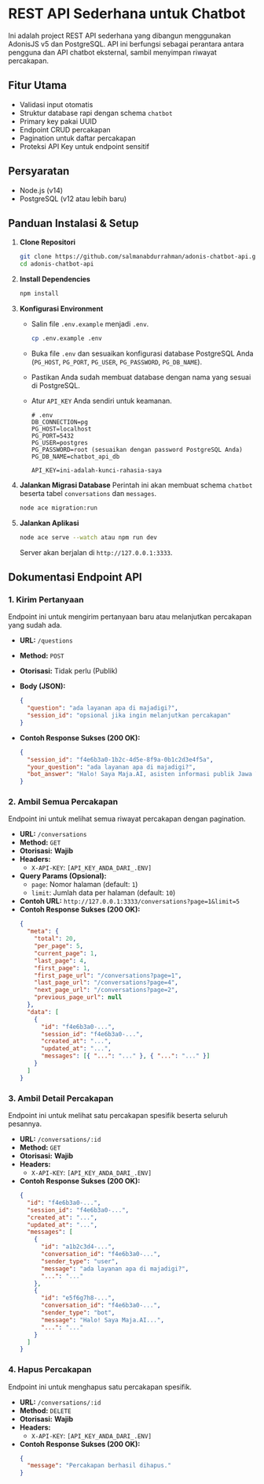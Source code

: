 # REST API Sederhana untuk Chatbot

Ini adalah project REST API sederhana yang dibangun menggunakan AdonisJS v5 dan PostgreSQL. API ini berfungsi sebagai perantara antara pengguna dan API chatbot eksternal, sambil menyimpan riwayat percakapan.

## Fitur Utama

- Validasi input otomatis
- Struktur database rapi dengan schema `chatbot`
- Primary key pakai UUID
- Endpoint CRUD percakapan
- Pagination untuk daftar percakapan
- Proteksi API Key untuk endpoint sensitif

## Persyaratan

- Node.js (v14)
- PostgreSQL (v12 atau lebih baru)

## Panduan Instalasi & Setup

1.  **Clone Repositori**

    ```bash
    git clone https://github.com/salmanabdurrahman/adonis-chatbot-api.git
    cd adonis-chatbot-api
    ```

2.  **Install Dependencies**

    ```bash
    npm install
    ```

3.  **Konfigurasi Environment**
    - Salin file `.env.example` menjadi `.env`.
      ```bash
      cp .env.example .env
      ```
    - Buka file `.env` dan sesuaikan konfigurasi database PostgreSQL Anda (`PG_HOST`, `PG_PORT`, `PG_USER`, `PG_PASSWORD`, `PG_DB_NAME`).
    - Pastikan Anda sudah membuat database dengan nama yang sesuai di PostgreSQL.
    - Atur `API_KEY` Anda sendiri untuk keamanan.

      ```env
      # .env
      DB_CONNECTION=pg
      PG_HOST=localhost
      PG_PORT=5432
      PG_USER=postgres
      PG_PASSWORD=root (sesuaikan dengan password PostgreSQL Anda)
      PG_DB_NAME=chatbot_api_db

      API_KEY=ini-adalah-kunci-rahasia-saya
      ```

4.  **Jalankan Migrasi Database**
    Perintah ini akan membuat schema `chatbot` beserta tabel `conversations` dan `messages`.

    ```bash
    node ace migration:run
    ```

5.  **Jalankan Aplikasi**
    ```bash
    node ace serve --watch atau npm run dev
    ```
    Server akan berjalan di `http://127.0.0.1:3333`.

## Dokumentasi Endpoint API

### 1. Kirim Pertanyaan

Endpoint ini untuk mengirim pertanyaan baru atau melanjutkan percakapan yang sudah ada.

- **URL:** `/questions`
- **Method:** `POST`
- **Otorisasi:** Tidak perlu (Publik)
- **Body (JSON):**

  ```json
  {
    "question": "ada layanan apa di majadigi?",
    "session_id": "opsional jika ingin melanjutkan percakapan"
  }
  ```

- **Contoh Response Sukses (200 OK):**
  ```json
  {
    "session_id": "f4e6b3a0-1b2c-4d5e-8f9a-0b1c2d3e4f5a",
    "your_question": "ada layanan apa di majadigi?",
    "bot_answer": "Halo! Saya Maja.AI, asisten informasi publik Jawa Timur..."
  }
  ```

### 2\. Ambil Semua Percakapan

Endpoint ini untuk melihat semua riwayat percakapan dengan pagination.

- **URL:** `/conversations`
- **Method:** `GET`
- **Otorisasi:** **Wajib**
- **Headers:**
  - `X-API-KEY`: `[API_KEY_ANDA_DARI_.ENV]`
- **Query Params (Opsional):**
  - `page`: Nomor halaman (default: `1`)
  - `limit`: Jumlah data per halaman (default: `10`)
- **Contoh URL:** `http://127.0.0.1:3333/conversations?page=1&limit=5`
- **Contoh Response Sukses (200 OK):**
  ```json
  {
    "meta": {
      "total": 20,
      "per_page": 5,
      "current_page": 1,
      "last_page": 4,
      "first_page": 1,
      "first_page_url": "/conversations?page=1",
      "last_page_url": "/conversations?page=4",
      "next_page_url": "/conversations?page=2",
      "previous_page_url": null
    },
    "data": [
      {
        "id": "f4e6b3a0-...",
        "session_id": "f4e6b3a0-...",
        "created_at": "...",
        "updated_at": "...",
        "messages": [{ "...": "..." }, { "...": "..." }]
      }
    ]
  }
  ```

### 3\. Ambil Detail Percakapan

Endpoint ini untuk melihat satu percakapan spesifik beserta seluruh pesannya.

- **URL:** `/conversations/:id`
- **Method:** `GET`
- **Otorisasi:** **Wajib**
- **Headers:**
  - `X-API-KEY`: `[API_KEY_ANDA_DARI_.ENV]`
- **Contoh Response Sukses (200 OK):**
  ```json
  {
    "id": "f4e6b3a0-...",
    "session_id": "f4e6b3a0-...",
    "created_at": "...",
    "updated_at": "...",
    "messages": [
      {
        "id": "a1b2c3d4-...",
        "conversation_id": "f4e6b3a0-...",
        "sender_type": "user",
        "message": "ada layanan apa di majadigi?",
        "...": "..."
      },
      {
        "id": "e5f6g7h8-...",
        "conversation_id": "f4e6b3a0-...",
        "sender_type": "bot",
        "message": "Halo! Saya Maja.AI...",
        "...": "..."
      }
    ]
  }
  ```

### 4\. Hapus Percakapan

Endpoint ini untuk menghapus satu percakapan spesifik.

- **URL:** `/conversations/:id`
- **Method:** `DELETE`
- **Otorisasi:** **Wajib**
- **Headers:**
  - `X-API-KEY`: `[API_KEY_ANDA_DARI_.ENV]`
- **Contoh Response Sukses (200 OK):**
  ```json
  {
    "message": "Percakapan berhasil dihapus."
  }
  ```
